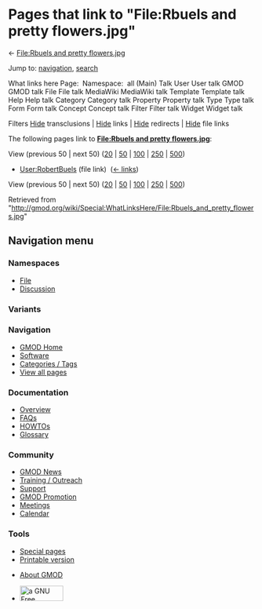 <div id="mw-page-base" class="noprint">

</div>

<div id="mw-head-base" class="noprint">

</div>

<div id="content" class="mw-body" role="main">

<span id="top"></span>

<div id="mw-js-message" style="display:none;">

</div>



# <span dir="auto">Pages that link to "File:Rbuels and pretty flowers.jpg"</span>

<div id="bodyContent">

<div id="contentSub">

← [File:Rbuels and pretty
flowers.jpg](/wiki/File:Rbuels_and_pretty_flowers.jpg "File:Rbuels and pretty flowers.jpg")

</div>

<div id="jump-to-nav" class="mw-jump">

Jump to: [navigation](#mw-navigation), [search](#p-search)

</div>

<div id="mw-content-text">

What links here Page:  Namespace:  all (Main) Talk User User talk GMOD
GMOD talk File File talk MediaWiki MediaWiki talk Template Template talk
Help Help talk Category Category talk Property Property talk Type Type
talk Form Form talk Concept Concept talk Filter Filter talk Widget
Widget talk

Filters
[Hide](/mediawiki/index.php?title=Special:WhatLinksHere/File:Rbuels_and_pretty_flowers.jpg&hidetrans=1 "Special:WhatLinksHere/File:Rbuels and pretty flowers.jpg")
transclusions \|
[Hide](/mediawiki/index.php?title=Special:WhatLinksHere/File:Rbuels_and_pretty_flowers.jpg&hidelinks=1 "Special:WhatLinksHere/File:Rbuels and pretty flowers.jpg")
links \|
[Hide](/mediawiki/index.php?title=Special:WhatLinksHere/File:Rbuels_and_pretty_flowers.jpg&hideredirs=1 "Special:WhatLinksHere/File:Rbuels and pretty flowers.jpg")
redirects \|
[Hide](/mediawiki/index.php?title=Special:WhatLinksHere/File:Rbuels_and_pretty_flowers.jpg&hideimages=1 "Special:WhatLinksHere/File:Rbuels and pretty flowers.jpg")
file links

The following pages link to **[File:Rbuels and pretty
flowers.jpg](/wiki/File:Rbuels_and_pretty_flowers.jpg "File:Rbuels and pretty flowers.jpg")**:

View (previous 50 \| next 50)
([20](/mediawiki/index.php?title=Special:WhatLinksHere/File:Rbuels_and_pretty_flowers.jpg&limit=20 "Special:WhatLinksHere/File:Rbuels and pretty flowers.jpg")
\|
[50](/mediawiki/index.php?title=Special:WhatLinksHere/File:Rbuels_and_pretty_flowers.jpg&limit=50 "Special:WhatLinksHere/File:Rbuels and pretty flowers.jpg")
\|
[100](/mediawiki/index.php?title=Special:WhatLinksHere/File:Rbuels_and_pretty_flowers.jpg&limit=100 "Special:WhatLinksHere/File:Rbuels and pretty flowers.jpg")
\|
[250](/mediawiki/index.php?title=Special:WhatLinksHere/File:Rbuels_and_pretty_flowers.jpg&limit=250 "Special:WhatLinksHere/File:Rbuels and pretty flowers.jpg")
\|
[500](/mediawiki/index.php?title=Special:WhatLinksHere/File:Rbuels_and_pretty_flowers.jpg&limit=500 "Special:WhatLinksHere/File:Rbuels and pretty flowers.jpg"))

- [User:RobertBuels](/wiki/User:RobertBuels "User:RobertBuels") (file
  link) ‎ <span class="mw-whatlinkshere-tools">([←
  links](/mediawiki/index.php?title=Special:WhatLinksHere&target=User%3ARobertBuels "Special:WhatLinksHere"))</span>

View (previous 50 \| next 50)
([20](/mediawiki/index.php?title=Special:WhatLinksHere/File:Rbuels_and_pretty_flowers.jpg&limit=20 "Special:WhatLinksHere/File:Rbuels and pretty flowers.jpg")
\|
[50](/mediawiki/index.php?title=Special:WhatLinksHere/File:Rbuels_and_pretty_flowers.jpg&limit=50 "Special:WhatLinksHere/File:Rbuels and pretty flowers.jpg")
\|
[100](/mediawiki/index.php?title=Special:WhatLinksHere/File:Rbuels_and_pretty_flowers.jpg&limit=100 "Special:WhatLinksHere/File:Rbuels and pretty flowers.jpg")
\|
[250](/mediawiki/index.php?title=Special:WhatLinksHere/File:Rbuels_and_pretty_flowers.jpg&limit=250 "Special:WhatLinksHere/File:Rbuels and pretty flowers.jpg")
\|
[500](/mediawiki/index.php?title=Special:WhatLinksHere/File:Rbuels_and_pretty_flowers.jpg&limit=500 "Special:WhatLinksHere/File:Rbuels and pretty flowers.jpg"))

</div>

<div class="printfooter">

Retrieved from
"<http://gmod.org/wiki/Special:WhatLinksHere/File:Rbuels_and_pretty_flowers.jpg>"

</div>

<div id="catlinks" class="catlinks catlinks-allhidden">

</div>

<div class="visualClear">

</div>

</div>

</div>

<div id="mw-navigation">

## Navigation menu

<div id="mw-head">



<div id="left-navigation">

<div id="p-namespaces" class="vectorTabs" role="navigation"
aria-labelledby="p-namespaces-label">

### Namespaces

- <span id="ca-nstab-image"><a href="/wiki/File:Rbuels_and_pretty_flowers.jpg" accesskey="c"
  title="View the file page [c]">File</a></span>
- <span id="ca-talk"><a
  href="/mediawiki/index.php?title=File_talk:Rbuels_and_pretty_flowers.jpg&amp;action=edit&amp;redlink=1"
  accesskey="t"
  title="Discussion about the content page [t]">Discussion</a></span>

</div>

<div id="p-variants" class="vectorMenu emptyPortlet" role="navigation"
aria-labelledby="p-variants-label">

### 

### Variants[](#)

<div class="menu">

</div>

</div>

</div>

<div id="right-navigation">





</div>



</div>

</div>

</div>

<div id="mw-panel">

<div id="p-logo" role="banner">

<a href="/wiki/Main_Page"
style="background-image: url(http://gmod.org/images/GMOD-cogs.png);"
title="Visit the main page"></a>

</div>

<div id="p-Navigation" class="portal" role="navigation"
aria-labelledby="p-Navigation-label">

### Navigation

<div class="body">

- <span id="n-GMOD-Home">[GMOD Home](/wiki/Main_Page)</span>
- <span id="n-Software">[Software](/wiki/GMOD_Components)</span>
- <span id="n-Categories-.2F-Tags">[Categories /
  Tags](/wiki/Categories)</span>
- <span id="n-View-all-pages">[View all
  pages](/wiki/Special:AllPages)</span>

</div>

</div>

<div id="p-Documentation" class="portal" role="navigation"
aria-labelledby="p-Documentation-label">

### Documentation

<div class="body">

- <span id="n-Overview">[Overview](/wiki/Overview)</span>
- <span id="n-FAQs">[FAQs](/wiki/Category:FAQ)</span>
- <span id="n-HOWTOs">[HOWTOs](/wiki/Category:HOWTO)</span>
- <span id="n-Glossary">[Glossary](/wiki/Glossary)</span>

</div>

</div>

<div id="p-Community" class="portal" role="navigation"
aria-labelledby="p-Community-label">

### Community

<div class="body">

- <span id="n-GMOD-News">[GMOD News](/wiki/GMOD_News)</span>
- <span id="n-Training-.2F-Outreach">[Training /
  Outreach](/wiki/Training_and_Outreach)</span>
- <span id="n-Support">[Support](/wiki/Support)</span>
- <span id="n-GMOD-Promotion">[GMOD
  Promotion](/wiki/GMOD_Promotion)</span>
- <span id="n-Meetings">[Meetings](/wiki/Meetings)</span>
- <span id="n-Calendar">[Calendar](/wiki/Calendar)</span>

</div>

</div>

<div id="p-tb" class="portal" role="navigation"
aria-labelledby="p-tb-label">

### Tools

<div class="body">

- <span id="t-specialpages"><a href="/wiki/Special:SpecialPages" accesskey="q"
  title="A list of all special pages [q]">Special pages</a></span>
- <span id="t-print"><a
  href="/mediawiki/index.php?title=Special:WhatLinksHere/File:Rbuels_and_pretty_flowers.jpg&amp;printable=yes"
  rel="alternate" accesskey="p"
  title="Printable version of this page [p]">Printable version</a></span>

</div>

</div>

</div>

</div>

<div id="footer" role="contentinfo">

- <span id="footer-places-about">[About
  GMOD](/wiki/GMOD:About "GMOD:About")</span>

<!-- -->

- <span id="footer-copyrightico">[<img src="http://www.gnu.org/graphics/gfdl-logo-small.png" width="88"
  height="31" alt="a GNU Free Documentation License" />](http://www.gnu.org/licenses/fdl-1.3.html)</span>




</div>
